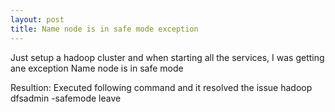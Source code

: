 ```yaml
---
layout: post
title: Name node is in safe mode exception
---
```


Just setup a hadoop cluster and when starting all the services, I was getting ane exception
Name node is in safe mode

Resultion:
Executed following command and it resolved the issue
hadoop dfsadmin -safemode leave

